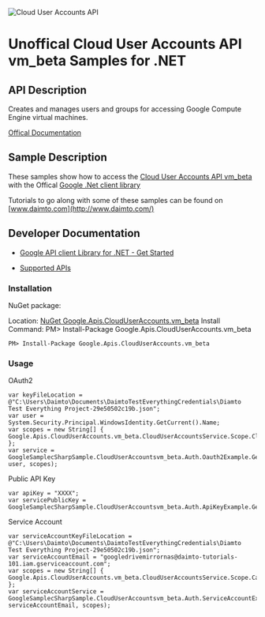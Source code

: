 ﻿![Cloud User Accounts API](https://www.google.com/images/icons/product/compute_engine-32.png)

# Unoffical Cloud User Accounts API vm_beta Samples for .NET  

## API Description

Creates and manages users and groups for accessing Google Compute Engine virtual machines.

[Offical Documentation](https://cloud.google.com/compute/docs/access/user-accounts/api/latest/)

## Sample Description

These samples show how to access the [Cloud User Accounts API vm_beta](https://cloud.google.com/compute/docs/access/user-accounts/api/latest/) with the Offical [Google .Net client library](https://github.com/google/google-api-dotnet-client)

Tutorials to go along with some of these samples can be found on [www.daimto.com](http://www.daimto.com/)

## Developer Documentation

* [Google API client Library for .NET - Get Started](https://developers.google.com/api-client-library/dotnet/get_started)

* [Supported APIs](https://developers.google.com/api-client-library/dotnet/apis/)

### Installation

NuGet package:

Location: [NuGet Google.Apis.CloudUserAccounts.vm_beta](https://www.nuget.org/packages/Google.Apis.CloudUserAccounts.vm_beta)
Install Command: PM>  Install-Package Google.Apis.CloudUserAccounts.vm_beta

```
PM> Install-Package Google.Apis.CloudUserAccounts.vm_beta
```

### Usage

OAuth2
```
var keyFileLocation = @"C:\Users\Daimto\Documents\DaimtoTestEverythingCredentials\Diamto Test Everything Project-29e50502c19b.json";
var user = System.Security.Principal.WindowsIdentity.GetCurrent().Name;
var scopes = new String[] { Google.Apis.CloudUserAccounts.vm_beta.CloudUserAccountsService.Scope.CloudUserAccountsReadonly };
var service = GoogleSamplecSharpSample.CloudUserAccountsvm_beta.Auth.Oauth2Example.GetCloudUserAccountsService(keyFileLocation, user, scopes);
```

Public API Key

```
var apiKey = "XXXX";
var servicePublicKey = GoogleSamplecSharpSample.CloudUserAccountsvm_beta.Auth.ApiKeyExample.GetService(apiKey);
```

Service Account
```
var serviceAccountKeyFileLocation = @"C:\Users\Daimto\Documents\DaimtoTestEverythingCredentials\Diamto Test Everything Project-29e50502c19b.json";
var serviceAccountEmail = "googledrivemirrornas@daimto-tutorials-101.iam.gserviceaccount.com";
var scopes = new String[] { Google.Apis.CloudUserAccounts.vm_beta.CloudUserAccountsService.Scope.Calendar };            
var serviceAccountService = GoogleSamplecSharpSample.CloudUserAccountsvm_beta.Auth.ServiceAccountExample.AuthenticateServiceAccount(serviceAccountKeyFileLocation, serviceAccountEmail, scopes);
```
